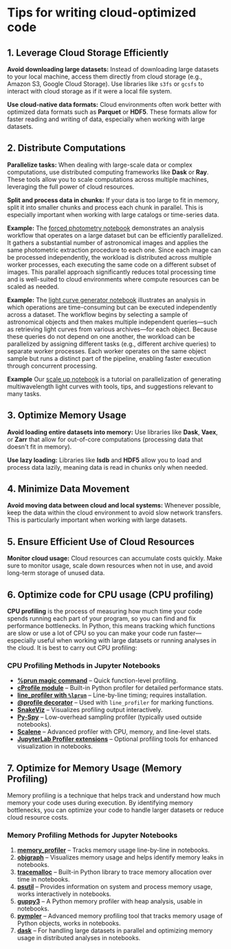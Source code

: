 # Tips for writing cloud-optimized code

## 1. Leverage Cloud Storage Efficiently

**Avoid downloading large datasets:** Instead of downloading large datasets to your local machine, access them directly from cloud storage (e.g., Amazon S3, Google Cloud Storage). Use libraries like `s3fs` or `gcsfs` to interact with cloud storage as if it were a local file system.

**Use cloud-native data formats:** Cloud environments often work better with optimized data formats such as **Parquet** or **HDF5**. These formats allow for faster reading and writing of data, especially when working with large datasets.



## 2. Distribute Computations

**Parallelize tasks:** When dealing with large-scale data or complex computations, use distributed computing frameworks like **Dask** or **Ray**. These tools allow you to scale computations across multiple machines, leveraging the full power of cloud resources.

**Split and process data in chunks:** If your data is too large to fit in memory, split it into smaller chunks and process each chunk in parallel. This is especially important when working with large catalogs or time-series data.

**Example:** The [forced photometry notebook](https://nasa-fornax.github.io/fornax-demo-notebooks/forced_photometry/multiband_photometry.html) demonstrates an analysis workflow that operates on a large dataset but can be efficiently parallelized. It gathers a substantial number of astronomical images and applies the same photometric extraction procedure to each one. Since each image can be processed independently, the workload is distributed across multiple worker processes, each executing the same code on a different subset of images. This parallel approach significantly reduces total processing time and is well-suited to cloud environments where compute resources can be scaled as needed.

**Example:** The [light curve generator notebook](https://nasa-fornax.github.io/fornax-demo-notebooks/light_curves/light_curve_generator.html) illustrates an analysis in which operations are time-consuming but can be executed independently across a dataset. The workflow begins by selecting a sample of astronomical objects and then makes multiple independent queries—such as retrieving light curves from various archives—for each object. Because these queries do not depend on one another, the workload can be parallelized by assigning different tasks (e.g., different archive queries) to separate worker processes. Each worker operates on the same object sample but runs a distinct part of the pipeline, enabling faster execution through concurrent processing.

**Example** Our [scale up notebook](https://nasa-fornax.github.io/fornax-demo-notebooks/light_curves/scale_up.html) is a tutorial on parallelization of generating multiwavelength light curves with tools, tips, and suggestions relevant to many tasks.

## 3. Optimize Memory Usage

**Avoid loading entire datasets into memory:** Use libraries like **Dask**, **Vaex**, or **Zarr** that allow for out-of-core computations (processing data that doesn't fit in memory).

**Use lazy loading:** Libraries like **lsdb** and **HDF5** allow you to load and process data lazily, meaning data is read in chunks only when needed.

## 4. Minimize Data Movement

**Avoid moving data between cloud and local systems:** Whenever possible, keep the data within the cloud environment to avoid slow network transfers. This is particularly important when working with large datasets.

## 5. Ensure Efficient Use of Cloud Resources

**Monitor cloud usage:** Cloud resources can accumulate costs quickly. Make sure to monitor usage, scale down resources when not in use, and avoid long-term storage of unused data.

## 6. Optimize code for CPU usage (CPU profiling)

**CPU profiling** is the process of measuring how much time your code spends running each part of your program, so you can find and fix performance bottlenecks. In Python, this means tracking which functions are slow or use a lot of CPU so you can make your code run faster—especially useful when working with large datasets or running analyses in the cloud. It is best to carry out CPU profiling:

### CPU Profiling Methods in Jupyter Notebooks

- **[%prun magic command](https://ipython.readthedocs.io/en/stable/interactive/magics.html#magic-prun)** – Quick function-level profiling.
- **[cProfile module](https://docs.python.org/3/library/profile.html)** – Built-in Python profiler for detailed performance stats.
- **[line_profiler with `%lprun`](https://github.com/pyutils/line_profiler)** – Line-by-line timing; requires installation.
- **[@profile decorator](https://github.com/pyutils/line_profiler#usage)** – Used with `line_profiler` for marking functions.
- **[SnakeViz](https://jiffyclub.github.io/snakeviz/)** – Visualizes profiling output interactively.
- **[Py-Spy](https://github.com/benfred/py-spy)** – Low-overhead sampling profiler (typically used outside notebooks).
- **[Scalene](https://github.com/plasma-umass/scalene)** – Advanced profiler with CPU, memory, and line-level stats.
- **[JupyterLab Profiler extensions](https://github.com/jupyterlab-contrib/jupyterlab-profiling)** – Optional profiling tools for enhanced visualization in notebooks.

## 7. Optimize for Memory Usage (Memory Profiling)

Memory profiling is a technique that helps track and understand how much memory your code uses during execution. By identifying memory bottlenecks, you can optimize your code to handle larger datasets or reduce cloud resource costs.

### **Memory Profiling Methods for Jupyter Notebooks**

1. **[memory_profiler](https://pypi.org/project/memory-profiler/)** – Tracks memory usage line-by-line in notebooks.
2. **[objgraph](https://mg.pov.lt/objgraph/)** – Visualizes memory usage and helps identify memory leaks in notebooks.
3. **[tracemalloc](https://docs.python.org/3/library/tracemalloc.html)** – Built-in Python library to trace memory allocation over time in notebooks.
4. **[psutil](https://psutil.readthedocs.io/en/latest/)** – Provides information on system and process memory usage, works interactively in notebooks.
5. **[guppy3](https://pypi.org/project/guppy3/)** – A Python memory profiler with heap analysis, usable in notebooks.
6. **[pympler](https://pympler.readthedocs.io/en/latest/)** – Advanced memory profiling tool that tracks memory usage of Python objects, works in notebooks.
7. **[dask](https://docs.dask.org/en/stable/)** – For handling large datasets in parallel and optimizing memory usage in distributed analyses in notebooks.
